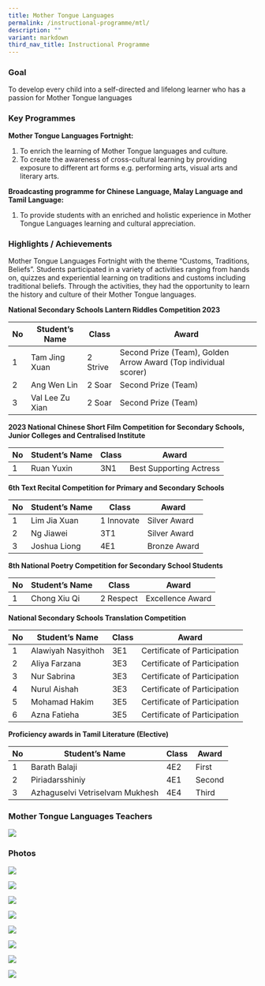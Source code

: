 ```yaml
---
title: Mother Tongue Languages
permalink: /instructional-programme/mtl/
description: ""
variant: markdown
third_nav_title: Instructional Programme
---
```

### Goal

To develop every child into a self-directed and lifelong learner who has a passion for Mother Tongue languages

### Key Programmes

**Mother Tongue Languages Fortnight:**
1. To enrich the learning of Mother Tongue languages and culture.
2. To create the awareness of cross-cultural learning by providing exposure to different art forms e.g. performing arts, visual arts and literary arts.

**Broadcasting programme for Chinese Language, Malay Language and Tamil Language:**
1. To provide students with an enriched and holistic experience in Mother Tongue Languages learning and cultural appreciation.


### Highlights / Achievements

Mother Tongue Languages Fortnight with the theme “Customs, Traditions, Beliefs”. Students participated in a variety of activities ranging from hands on, quizzes and experiential learning on traditions and customs including traditional beliefs. Through the activities, they had the opportunity to learn the history and culture of their Mother Tongue languages.

**National Secondary Schools Lantern Riddles Competition 2023**

| No | Student’s Name | Class | Award |
| -------- | -------- | -------- | -------- |
| 1    | Tam Jing Xuan    | 2 Strive     | Second Prize (Team), Golden Arrow Award (Top individual scorer)     |
| 2     | Ang Wen Lin    | 2 Soar     | Second Prize (Team)    |
| 3     | Val Lee Zu Xian     | 2 Soar     | Second Prize (Team)    |

**2023 National Chinese Short Film Competition for Secondary Schools, Junior Colleges and Centralised Institute**

| No | Student’s Name | Class | Award |
| -------- | -------- | -------- | -------- |
| 1   | Ruan Yuxin     | 3N1     | Best Supporting Actress    |

**6th Text Recital Competition for Primary and Secondary Schools**

| No | Student’s Name | Class | Award |
| -------- | -------- | -------- | -------- |
| 1     | Lim Jia Xuan     | 1 Innovate     | Silver Award     |
| 2    | Ng Jiawei   | 3T1     | Silver Award     |
| 3    | Joshua Liong     | 4E1    | Bronze Award     |

**8th National Poetry Competition for Secondary School Students**

| No | Student’s Name | Class | Award |
| -------- | -------- | -------- | -------- |
| 1   | Chong Xiu Qi    | 2 Respect    | Excellence Award     |

**National Secondary Schools Translation Competition**

| No | Student’s Name | Class | Award |
| -------- | -------- | -------- | -------- |
| 1     | Alawiyah Nasyithoh     | 3E1    | Certificate of Participation     |
| 2    | Aliya Farzana     | 3E3     | Certificate of Participation      |
| 3    | Nur Sabrina     | 3E3     | Certificate of Participation      |
| 4    | Nurul Aishah     | 3E3     | Certificate of Participation      |
| 5    | Mohamad Hakim     | 3E5     | Certificate of Participation      |
| 6    | Azna Fatieha     | 3E5     | Certificate of Participation      |

**Proficiency awards in Tamil Literature (Elective)**

| No | Student’s Name | Class | Award |
| -------- | -------- | -------- | -------- |
| 1     | Barath Balaji     | 4E2   | First     |
| 2    | Piriadarsshiniy     | 4E1     | Second     |
| 3    | Azhaguselvi Vetriselvam Mukhesh     | 4E4     | Third     |

### Mother Tongue Languages Teachers

![](/images/IP/MTL/Mother_Tongue_1519.jpg)

### Photos

![](/images/IP/MTL/MT_Photo1.png)

![](/images/IP/MTL/MT_Photo2.png)

![](/images/IP/MTL/MT_Photo3.png)

![](/images/IP/MTL/MT_Photo4.png)

![](/images/IP/MTL/MT_Photo5.png)

![](/images/IP/MTL/MT_Photo6.png)

![](/images/IP/MTL/MT_Photo7.png)

![](/images/IP/MTL/MT_Photo8.png)